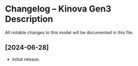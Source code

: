# Changelog – Kinova Gen3 Description

All notable changes to this model will be documented in this file.

## [2024-06-28]
- Initial release.
